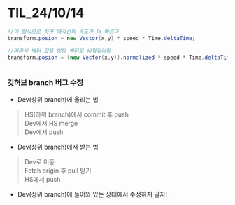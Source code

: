 # TIL_24/10/14


```c#
//이 방식으로 하면 대각선의 속도가 더 빠르다
transform.posion = new Vector(x,y) * speed * Time.deltaTime;

//따라서 벡터 값을 방향 벡터로 바꿔줘야함
transform.posion = (new Vector(x,y)).normalized * speed * Time.deltaTime;



```

### 깃허브 branch 버그 수정

- Dev(상위 branch)에 올리는 법
> HS(하위 branch)에서 commit 후 push <br>
> Dev에서 HS merge <br>
> Dev에서 push <br>

- Dev(상위 branch)에서 받는 법
> Dev로 이동 <br>
> Fetch origin 후 pull 받기 <br>
> HS에서 push

- Dev(상위 branch)에 들어와 있는 상태에서 수정하지 말자!
